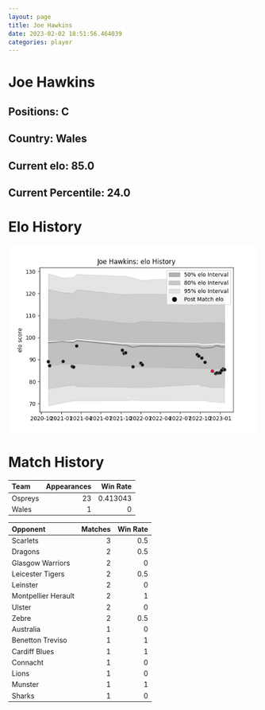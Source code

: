```yaml
---  
layout: page  
title: Joe Hawkins  
date: 2023-02-02 18:51:56.464039  
categories: player  
---
```

# Joe Hawkins

## Positions: C

## Country: Wales

## Current elo: 85.0

## Current Percentile: 24.0

# Elo History


![elo history](history_JoeHawkins.png)
# Match History


| Team    |   Appearances |   Win Rate |
|:--------|--------------:|-----------:|
| Ospreys |            23 |   0.413043 |
| Wales   |             1 |   0        |

| Opponent            |   Matches |   Win Rate |
|:--------------------|----------:|-----------:|
| Scarlets            |         3 |        0.5 |
| Dragons             |         2 |        0.5 |
| Glasgow Warriors    |         2 |        0   |
| Leicester Tigers    |         2 |        0.5 |
| Leinster            |         2 |        0   |
| Montpellier Herault |         2 |        1   |
| Ulster              |         2 |        0   |
| Zebre               |         2 |        0.5 |
| Australia           |         1 |        0   |
| Benetton Treviso    |         1 |        1   |
| Cardiff Blues       |         1 |        1   |
| Connacht            |         1 |        0   |
| Lions               |         1 |        0   |
| Munster             |         1 |        1   |
| Sharks              |         1 |        0   |